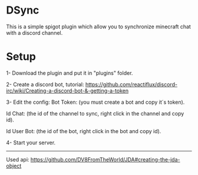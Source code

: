 # DSync
This is a simple spigot plugin which allow you to synchronize minecraft chat with a discord channel.

# Setup
1- Download the plugin and put it in "plugins" folder.

2- Create a discord bot, tutorial: https://github.com/reactiflux/discord-irc/wiki/Creating-a-discord-bot-&-getting-a-token

3- Edit the config:
Bot Token: (you must create a bot and copy it´s token).

Id Chat: (the id of the channel to sync, right click in the channel and copy id).

Id User Bot: (the id of the bot, right click in the bot and copy id).


4- Start your server.

------------------------------------------------------------------------
Used api: https://github.com/DV8FromTheWorld/JDA#creating-the-jda-object
